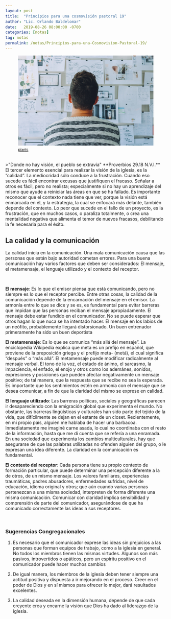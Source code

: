 ```yaml
---
layout: post
title:  "Principios para una cosmovisión pastoral 19"
author: "Lic. Orlando Baldelomar"
date:   2019-08-26 08:00:00 -0700
categories: [notas]
tag: notas
permalink: /notas/Principios-para-una-Cosmovision-Pastoral-19/
---
```

<figure>
<img src="/assets/img/cosmovision.jpeg" class="img-fluid" alt="Responsive image">
<figcaption><a href="https://www.pexels.com/"><small>pixels</small></a></figcaption>
</figure>
<br>
>"Donde no hay visión, el pueblo se extravía"
**Proverbios 29.18 N.V.I.**

<br>
El tercer elemento esencial para realizar la visión de la iglesia, es la “calidad”.   La mediocridad sólo conduce a la frustración.  Cuando eso sucede es fácil encontrar excusas que justifiquen el fracaso.  Señalar a otros es fácil, pero no realista; especialmente si no hay un aprendizaje del mismo que ayude a reiniciar las áreas en que se ha fallado.   Es importante reconocer que el contexto nada tiene que ver, porque la visión está enmarcada en él, y la estrategia, la cual se enfocará más delante, también depende del contexto.  Lo peor que sucede en el fallo de un proyecto, es la frustración, que en muchos casos, o paraliza totalmente, o crea una mentalidad negativa que alimenta el temor de nuevos fracasos, debilitando la fe necesaria para el éxito.

<br>
<h2 class="text-center">La calidad y la comunicación</h2>

La calidad inicia en la comunicación.  Una mala comunicación causa que las personas que están bajo autoridad cometan errores.  Para una buena comunicación hay varios factores que deben ser considerados:  El mensaje, el metamensaje, el lenguaje utilizado y el contexto del receptor.


<br>

**El mensaje**: Es lo que el emisor piensa que está comunicando, pero no siempre es lo que el receptor percibe. Entre otras cosas, la calidad de la comunicación depende de la encarnación del mensaje en el emisor. La armonía entre lo que se dice y se es, es fundamental para evitar barreras que impidan que las personas reciban el mensaje apropiadamente. El mensaje debe estar fundido en el comunicador. No se puede esperar que otros hagan lo que nuca se ha intentado hacer. El mensaje en los labios de un neófito, probablemente llegará distorsionado. Un buen entrenador primeramente ha sido un buen deportista

**El metamensaje**: Es lo que se comunica “más allá del mensaje”. La enciclopedia Wikipedia  explica  que meta es un prefijo en español, que proviene de la preposición griega y el prefijo meta- (metá), el cual significa “después” o “más allá”. El metamensaje puede modificar radicalmente al mensaje verbal. El tono de la voz, el estado de ánimo, el sarcasmo, la impaciencia, el enfado, el enojo y otros como los ademánes, sonidos, expresiones y posiciones que pueden afectar negativamente un mensaje positivo; de tal manera, que la respuesta que se recibe no sea la esperada. Es importante que los sentimientos estén en armonía con el mensaje que se desea comunicar, a fin de que la claridad del mismo se exprese en calidad.

**El lenguaje utilizado**: Las barreras políticas, sociales y geográficas parecen ir desapareciendo con la emigración global que experimenta el mundo. No obstante, las barreras lingüísticas y culturales han sido parte del tejido de la vida, que difícilmente se dejan en el estante de un closet. Recientemente, en mi propio país, alguien me hablaba de hacer una barbacoa. Inmediatamente me imaginé carne asada, lo cual no coordinaba con el resto de la información, hasta que me di cuenta que se refería a una enramada. En una sociedad que experimenta los cambios multiculturales, hay que asegurarse de que las palabras utilizadas no ofenden alguien del grupo, o le expresan una idea diferente. La claridad en la comunicación es fundamental.

**El contexto del receptor**:  Cada persona tiene su propio contexto de formación particular, que puede determinar  una percepción diferente a la de otros, de un mismo mensaje.  Los valores familiares, experiencias traumáticas, padres abusadores, enfermedades sufridas, nivel de educación, idioma original y otros; que aún cuando varias personas pertenezcan  a una misma sociedad, interpreten de forma diferente  una misma comunicación.
Comunicar con claridad implica sensibilidad y comprensión de parte del comunicador, asegurándose de que ha comunicado correctamente las ideas a sus receptores.

<br>

<h3 class="text-center">Sugerencias Congregacionales</h3>

1. Es necesario que el comunicador exprese las ideas sin prejuicios a las personas que forman equipos de trabajo, como a la iglesia en general. No todos los miembros tienen las mismas virtudes. Algunos son más pasivos, introvertidos o apáticos, pero un espíritu positivo en el comunicador puede hacer muchos cambios


2. De igual manera, los miembros de la iglesia deben tener siempre una actitud positiva y dispuesta a ir mejorando en el proceso. Creer en el poder de Dios y en sí mismos para ofrecer lo mejor, dará resultados excelentes.


3. La calidad deseada en la dimensión humana, depende de que cada creyente crea y encarne la visión que Dios ha dado al liderazgo de la iglesia. 

<br>

